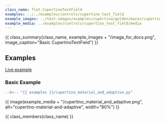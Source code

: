 ```yaml
---
class_name: flet.CupertinoTextField
examples: ../../examples/controls/cupertino_text_field
example_images: ../test-images/examples/cupertino/golden/macos/cupertino_textfield
example_media: ../examples/controls/cupertino_text_field/media
---
```


{{ class_summary(class_name, example_images + "/image_for_docs.png", image_caption="Basic CupertinoTextField") }}

## Examples

[Live example](https://flet-controls-gallery.fly.dev/input/cupertinotextfield)

### Basic Example

```python
--8<-- "{{ examples }}/cupertino_material_and_adaptive.py"
```

{{ image(example_media + "/cupertino_material_and_adaptive.png", alt="cupertino-material-and-adaptive", width="80%") }}


{{ class_members(class_name) }}
